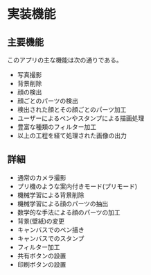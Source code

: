 # 実装機能

## 主要機能
このアプリの主な機能は次の通りである。
- 写真撮影
- 背景削除
- 顔の検出
- 顔ごとのパーツの検出
- 検出された顔とその顔ごとのパーツ加工
- ユーザーによるペンやスタンプによる描画処理
- 豊富な種類のフィルター加工
- 以上の工程を経て処理された画像の出力

## 詳細
- 通常のカメラ撮影
- プリ機のような案内付きモード(プリモード)
- 機械学習による背景削除
- 機械学習による顔のパーツの抽出
- 数学的な手法による顔のパーツの加工
- 背景(壁紙)の変更
- キャンバスでのペン描き
- キャンバスでのスタンプ
- フィルター加工
- 共有ボタンの設置
- 印刷ボタンの設置
